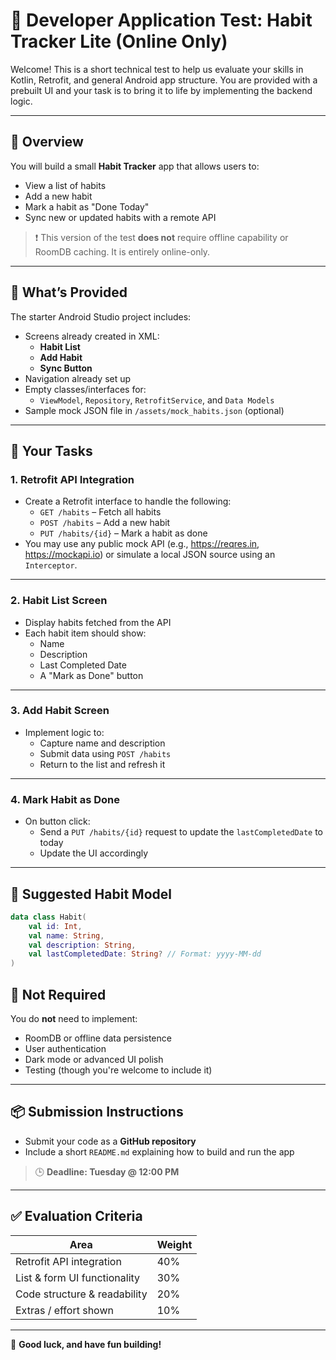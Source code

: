 # 🧪 Developer Application Test: Habit Tracker Lite (Online Only)

Welcome! This is a short technical test to help us evaluate your skills in Kotlin, Retrofit, and general Android app structure. You are provided with a prebuilt UI and your task is to bring it to life by implementing the backend logic.

---

## 📱 Overview

You will build a small **Habit Tracker** app that allows users to:

- View a list of habits
- Add a new habit
- Mark a habit as "Done Today"
- Sync new or updated habits with a remote API

> ❗ This version of the test **does not** require offline capability or RoomDB caching. It is entirely online-only.

---

## 🧰 What’s Provided

The starter Android Studio project includes:

- Screens already created in XML:
  - **Habit List**
  - **Add Habit**
  - **Sync Button**
- Navigation already set up
- Empty classes/interfaces for:
  - `ViewModel`, `Repository`, `RetrofitService`, and `Data Models`
- Sample mock JSON file in `/assets/mock_habits.json` (optional)

---

## 🎯 Your Tasks

### 1. Retrofit API Integration
- Create a Retrofit interface to handle the following:
  - `GET /habits` – Fetch all habits
  - `POST /habits` – Add a new habit
  - `PUT /habits/{id}` – Mark a habit as done
- You may use any public mock API (e.g., https://reqres.in, https://mockapi.io) or simulate a local JSON source using an `Interceptor`.

---

### 2. Habit List Screen
- Display habits fetched from the API
- Each habit item should show:
  - Name
  - Description
  - Last Completed Date
  - A "Mark as Done" button

---

### 3. Add Habit Screen
- Implement logic to:
  - Capture name and description
  - Submit data using `POST /habits`
  - Return to the list and refresh it

---

### 4. Mark Habit as Done
- On button click:
  - Send a `PUT /habits/{id}` request to update the `lastCompletedDate` to today
  - Update the UI accordingly

---

## 🧪 Suggested Habit Model

```kotlin
data class Habit(
    val id: Int,
    val name: String,
    val description: String,
    val lastCompletedDate: String? // Format: yyyy-MM-dd
)

```
## 🚫 Not Required

You do **not** need to implement:

- RoomDB or offline data persistence  
- User authentication  
- Dark mode or advanced UI polish  
- Testing (though you're welcome to include it)

---

## 📦 Submission Instructions

- Submit your code as a **GitHub repository** 
- Include a short `README.md` explaining how to build and run the app

> 🕒 **Deadline: Tuesday @ 12:00 PM**

---

## ✅ Evaluation Criteria

| Area                         | Weight |
|------------------------------|--------|
| Retrofit API integration     | 40%    |
| List & form UI functionality | 30%    |
| Code structure & readability | 20%    |
| Extras / effort shown        | 10%    |

---

🎯 **Good luck, and have fun building!** 

